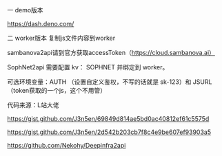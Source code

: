 一 demo版本

https://dash.deno.com/



二 worker版本
复制js文件内容到worker


sambanova2api请到官方获取accessToken（https://cloud.sambanova.ai）

SophNet2api
需要配置 kv： SOPHNET 并绑定到 worker。

可选环境变量：AUTH （设置自定义鉴权，不写的话就是 sk-123）和 JSURL（token获取的一个js，这个不用管）



代码来源：L站大佬

https://gist.github.com/J3n5en/69849d814ae5bd0ac40812ef61c5575d


https://gist.github.com/J3n5en/2d542b203cb7f8c4e9be607ef93903a5

https://github.com/Nekohy/Deepinfra2api

